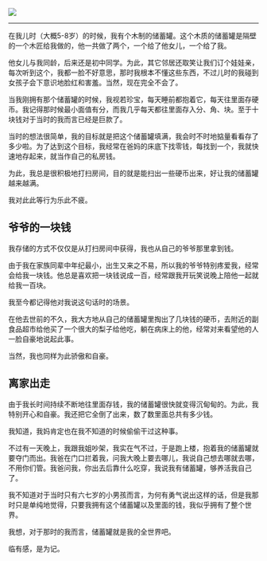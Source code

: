 
![](https://rolen.b-cdn.net/wp-content/uploads/2024/03/Untitled-design-1.jpg)

---

在我儿时（大概5-8岁）的时候，我有个木制的储蓄罐。这个木质的储蓄罐是隔壁的一个木匠给我做的，他一共做了两个，一个给了他女儿，一个给了我。

他女儿与我同龄，后来还是初中同学。为此，其它邻居还取笑让我们订个娃娃亲，每次听到这个，我都一脸不好意思，那时我根本不懂这些东西，不过儿时的我碰到女孩子会下意识地脸红和害羞。当然，现在完全不会了。

当我刚拥有那个储蓄罐的时候，我视若珍宝，每天睡前都抱着它，每天往里面存硬币。我记得那时候最小面值有分，而我几乎每天都往里面存入分、角、块。至于十块钱对于当时的我而言已经是巨款了。

当时的想法很简单，我的目标就是把这个储蓄罐填满，我会时不时地掂量看看存了多少啦。为了达到这个目标，我经常在爸妈的床底下找零钱，每找到一个，我就快速地存起来，就当作自己的私房钱。

为此，我总是很积极地打扫房间，目的就是能扫出一些硬币出来，好让我的储蓄罐越来越满。

我对此此等行为乐此不疲。

## 爷爷的一块钱

我存储的方式不仅仅是从打扫房间中获得，我也从自己的爷爷那里拿到钱。

由于我在家族同辈中年纪最小，出生又来之不易，所以我的爷爷特别疼爱我，经常会给我一块钱。他总是喜欢把一块钱说成一百，经常跟我开玩笑说晚上陪他一起就给我一百块。

我至今都记得他对我说这句话时的场景。

在他去世前的不久，我大方地从自己的储蓄罐里掏出了几块钱的硬币，去附近的副食品超市给他买了一个很大的梨子给他吃，躺在病床上的他，经常对来看望他的人一脸自豪地说起此事。

当然，我也同样为此骄傲和自豪。

## 离家出走

由于我长时间持续不断地往里面存钱，我的储蓄罐很快就变得沉甸甸的。为此，我特别开心和自豪。我还把它全倒了出来，数了数里面总共有多少钱。

我知道，我妈肯定也在我不知道的时候偷偷干过这种事。

不过有一天晚上，我跟我姐吵架，我实在气不过，于是跑上楼，抱着我的储蓄罐就要夺门而出。我爸在门口拦着我，问我大晚上要去哪儿，我说自己想去哪就去哪，不用你们管。我爸问我，你出去后靠什么吃穿，我说我有储蓄罐，够养活我自己了。

我不知道对于当时只有六七岁的小男孩而言，为何有勇气说出这样的话，但是我那时只是单纯地觉得，只要我拥有这个储蓄罐以及里面的钱，我似乎拥有了整个世界。

我想，对于那时的我而言，储蓄罐就是我的全世界吧。

临有感，是为记。